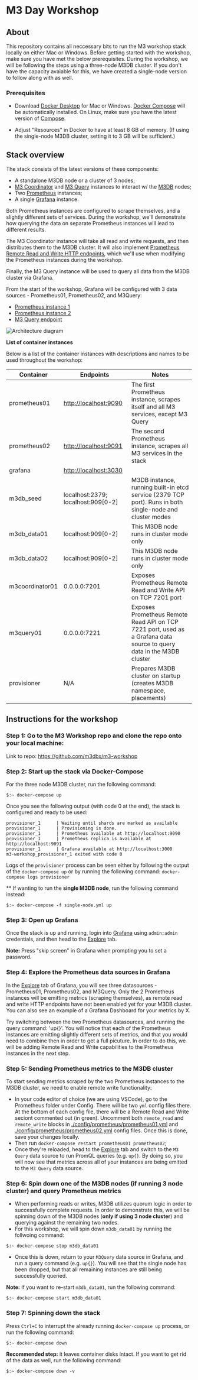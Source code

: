 # M3 Day Workshop
 
## About

This repository contains all neccessary bits to run the M3 workshop stack locally on either Mac or Windows. Before getting started with the workshop, make sure you have met the below prerequisites. During the workshop, we will be following the steps using a three-node M3DB cluster. If you don't have the capacity avaiable for this, we have created a single-node version to follow along with as well. 

### Prerequisites 

- Download [Docker Desktop](https://www.docker.com/products/docker-desktop) for Mac or Windows. [Docker Compose](https://docs.docker.com/compose) will be automatically installed. On Linux, make sure you have the latest version of [Compose](https://docs.docker.com/compose/install/). 

- Adjust "Resources" in Docker to have at least 8 GB of memory. (If using the single-node M3DB cluster, setting it to 3 GB will be sufficient.) 

## Stack overview

The stack consists of the latest versions of these components:

- A standalone M3DB node or a cluster of 3 nodes;
- [M3 Coordinator](https://m3db.io/docs/m3coordinator/) and [M3 Query](https://m3db.io/docs/m3query/) instances to interact w/ the [M3DB](https://m3db.io/docs/m3db/) nodes;
- Two [Prometheus](https://prometheus.io/docs/introduction/overview/) instances;
- A single [Grafana](https://grafana.com/) instance.

Both Prometheus instances are configured to scrape themselves, and a slightly different sets of services. During the 
workshop, we'll demonstrate how querying the data on separate Prometheus instances will lead to different results. 

The M3 Coordinator instance will take all read and write requests, and then distributes them to the M3DB cluster. It will also implement [Prometheus Remote Read and Write HTTP endpoints](https://prometheus.io/docs/prometheus/latest/configuration/configuration/#remote_write), which we'll use when modifying the Prometheus instances during the workshop.

Finally, the M3 Query instance will be used to query all data from the M3DB cluster via Grafana.

From the start of the workshop, Grafana will be configured with 3 data sources - Prometheus01, Prometheus02, and M3Query: 

- [Prometheus instance 1](http://localhost:9090)
- [Prometheus instance 2](http://localhost:9091)
- [M3 Query endpoint](http://localhost:7221)

![Architecture diagram](./m3-workshop-schema.png)

**List of container instances**

Below is a list of the container instances with descriptions and names to be used throughout the workshop:

| Container   | Endpoints 	| Notes		|
| ----------- | ----------- |-----------|
| prometheus01| [http://localhost:9090](http://localhost:9090)|The first Prometheus instance, scrapes itself and all M3 services, except M3 Query|
| prometheus02| [http://localhost:9091](http://localhost:9091)|The second Prometheus instance, scrapes all M3 services in the stack|
| grafana| [http://localhost:3030](http://localhost:3030)||
| m3db_seed	  | localhost:2379; localhost:909[0-2]| M3DB instance, running built-in etcd service (2379 TCP port). Runs in both single-node and cluster modes|
| m3db_data01 | localhost:909[0-2]  | This M3DB node runs in cluster mode only |
| m3db_data02 | localhost:909[0-2]  | This M3DB node runs in cluster mode only |
| m3coordinator01| 0.0.0.0:7201 | Exposes Prometheus Remote Read and Write API on TCP 7201 port |
| m3query01 	| 0.0.0.0:7221  | Exposes Prometheus Remote Read API on TCP 7221 port, used as a Grafana data source to query data in the M3DB cluster|
| provisioner | N/A | Prepares M3DB cluster on startup (creates M3DB namespace, placements)|

## Instructions for the workshop

### Step 1: Go to the M3 Workshop repo and clone the repo onto your local machine: 

Link to repo: https://github.com/m3dbx/m3-workshop

### Step 2: Start up the stack via Docker-Compose

For the three node M3DB cluster, run the following command:

```$:~ docker-compose up```

Once you see the following output (with code 0 at the end), the stack is configured and ready to be used: 

```
provisioner_1      | Waiting until shards are marked as available
provisioner_1      | Provisioning is done.
provisioner_1      | Prometheus available at http://localhost:9090
provisioner_1      | Prometheus replica is available at http://localhost:9091
provisioner_1      | Grafana available at http://localhost:3000
m3-workshop_provisioner_1 exited with code 0
```

Logs of the `provisioner` process can be seen either by following the output of the `docker-compose up` or by running the following command: ```docker-compose logs provisioner```

** If wanting to run the **single M3DB node**, run the following command instead:

```$:~ docker-compose -f single-node.yml up```

### Step 3: Open up Grafana 

Once the stack is up and running, login into [Grafana](http://localhost:3030) using `admin:admin` credentials, and then head to the [Explore](http://localhost:3000/explore) tab.

**Note:** Press "skip screen" in Grafana when prompting you to set a password. 

### Step 4: Explore the Prometheus data sources in Grafana

In the [Explore](http://localhost:3000/explore) tab of Grafana, you will see three datasources - Prometheus01, Prometheus02, and M3Query. Only the 2 Prometheus instances will be emitting metrics (scraping themselves), as remote read and write HTTP endpoints have not been enabled yet for your M3DB cluster. You can also see an example of a Grafana Dashboard for your metrics by X. 

Try switching between the two Prometheus datasources, and running the query command: 'up{}'. You will notice that each of the Prometheus instances are emitting slightly different sets of metrics, and that you would need to combine then in order to get a full picuture. In order to do this, we will be adding Remote Read and Write capabilities to the Prometheus instances in the next step. 

### Step 5: Sending Prometheus metrics to the M3DB cluster

To start sending metrics scraped by the two Prometheus instances to the M3DB cluster, we need to enable remote write functionality:

- In your code editor of choice (we are using VSCode), go to the Prometheus folder under Config. There will be two `yml` config files there. At the bottom of each config file, there will be a Remote Read and Write seciont commented out (in green). Uncomment both `remote_read` and `remote_write` blocks in [./config/prometheus/prometheus01.yml](./config/prometheus/prometheus01.yml) and [./config/prometheus/prometheus02.yml](./config/prometheus/prometheus02.yml) config files. Once this is done, save your changes locally. 
- Then run `docker-compose restart prometheus01 prometheus02`;
- Once they're reloaded, head to the [Explore](http://localhost:3000/explore) tab and switch to the `M3 Query` data source to run PromQL queries (e.g. `up{}`. By doing so, you will now see that metrics across all of your instances are being emitted to the `M3 Query` data source. 


### Step 6: Spin down one of the M3DB nodes (if running 3 node cluster) and query Prometheus metrics 

- When performing reads or writes, M3DB utilizes quorum logic in order to successfully complete requests. In order to demonstrate this, we will be spinning down of the M3DB nodes (**only if using 3 node cluster**) and querying against the remaining two nodes. 
- For this workshop, we will spin down `m3db_data01` by running the follwoing command:

```$:~ docker-compose stop m3db_data01```

- Once this is down, return to your `M3Query` data source in Grafana, and run a query command (e.g. `up{}`). You will see that the single node has been dropped, but that all remaining instances are still being successfully queried. 

**Note:** If you want to re-start `m3db_data01`, run the following command:

```$:~ docker-compose start m3db_data01```

### Step 7: Spinning down the stack

Press `Ctrl+C` to interrupt the already running `docker-compose up` process, or run the following command:

```$:~ docker-compose down```

**Recommended step:** it leaves container disks intact. If you want to get rid of the data as well, run the following command:

```$:~ docker-compose down -v```
